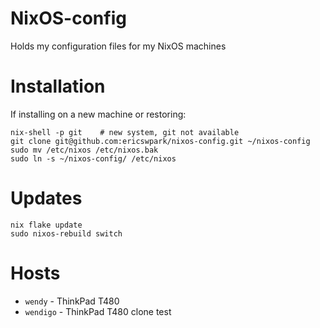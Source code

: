 # NixOS-config

Holds my configuration files for my NixOS machines


# Installation

If installing on a new machine or restoring:

```
nix-shell -p git    # new system, git not available
git clone git@github.com:ericswpark/nixos-config.git ~/nixos-config
sudo mv /etc/nixos /etc/nixos.bak
sudo ln -s ~/nixos-config/ /etc/nixos
```

# Updates

```
nix flake update
sudo nixos-rebuild switch
```

# Hosts

- `wendy` - ThinkPad T480
- `wendigo` - ThinkPad T480 clone test
